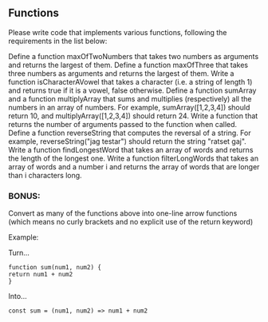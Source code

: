 ## Functions
Please write code that implements various functions, following the requirements in the list below:

Define a function maxOfTwoNumbers that takes two numbers as arguments and returns the largest of them. 
Define a function maxOfThree that takes three numbers as arguments and returns the largest of them.
Write a function isCharacterAVowel that takes a character (i.e. a string of length 1) and returns true if it is a vowel, false otherwise.
Define a function sumArray and a function multiplyArray that sums and multiplies (respectively) all the numbers in an array of numbers. For example, sumArray([1,2,3,4]) should return 10, and multiplyArray([1,2,3,4]) should return 24.
Write a function that returns the number of arguments passed to the function when called.
Define a function reverseString that computes the reversal of a string. For example, reverseString("jag testar") should return the string "ratset gaj".
Write a function findLongestWord that takes an array of words and returns the length of the longest one.
Write a function filterLongWords that takes an array of words and a number i and returns the array of words that are longer than i characters long.

### BONUS: 

Convert as many of the functions above into one-line arrow functions (which means no curly brackets and no explicit use of the return keyword)

Example:

Turn...

    function sum(num1, num2) {
    return num1 + num2
    }

Into...

    const sum = (num1, num2) => num1 + num2
